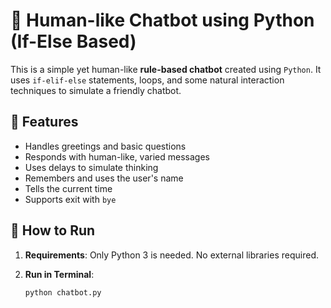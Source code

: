 # 🤖 Human-like Chatbot using Python (If-Else Based)

This is a simple yet human-like **rule-based chatbot** created using `Python`. It uses `if-elif-else` statements, loops, and some natural interaction techniques to simulate a friendly chatbot.

## 🧠 Features

- Handles greetings and basic questions
- Responds with human-like, varied messages
- Uses delays to simulate thinking
- Remembers and uses the user's name
- Tells the current time
- Supports exit with `bye`

## 🚀 How to Run

1. **Requirements**: Only Python 3 is needed. No external libraries required.

2. **Run in Terminal**:
   ```bash
   python chatbot.py
